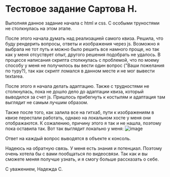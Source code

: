 # Тестовое задание Сартова Н.

Выполняя данное задание начала с html и css. С особыми труностями не столкнулась на этом этапе.

После этого начала думать над реализацией самого квиза. Решила, что буду рендерить вопросы, ответы и изображения через js. Возможно я выбрала не тот путь и можно было решить все намного проще, но так как у меня отсуствует опыт, другого решения подобрать не удалось. В процессе написания скрипта столкнулась с проблемой, что по моему способу у меня не получилось вы вести один вопрос ("Ваши пожелания по туру?), так как скрипт ломался в данном месте и не мог вывести textarea. 

После этого я начала делать адаптацию. Также с трудностями не столкнулась, пока не дошло дело до адаптации квиза, который выводился за счет js. Пришлось прибегнуть к костылям и адаптация там выглядит не самым лучшим образом.

Также после того, как залила все на гитхаб, пути к изображениям в квизе перестали работать, однако на локальном хосте у меня они отображаются. К сожалению, причину этого я так и не нашла, поэтому пока оставила так. 
Вот так выглядит локально у меня: ![image](https://user-images.githubusercontent.com/81240021/164390305-5aed8767-1c22-4fe2-a727-d97f7186861e.png)


Ответ на каждый вопрос выводятся в объекте к консоль. 

Надеюсь на обратную связь. У меня есть знания и потенциал. Поэтому очень хотела бы с вами пообщаться по видеосвязи. Так как и вы сможете меняя получше узнать, и я смогу больше рассказать о себе.  

С уважением, Надежда С.

